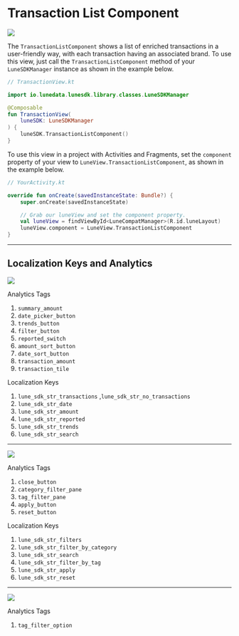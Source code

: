 # Transaction List Component

![](../assets/bbeaa799cfbb33bddc52d7f31ccd2a653b24124d.png)

The `TransactionListComponent` shows a list of enriched transactions in
a user-friendly way, with each transaction having an associated brand.
To use this view, just call the `TransactionListComponent` method of
your `LuneSDKManager` instance as shown in the example below.

```kotlin
// TransactionView.kt

import io.lunedata.lunesdk.library.classes.LuneSDKManager

@Composable
fun TransactionView(
    luneSDK: LuneSDKManager
) {
    luneSDK.TransactionListComponent()
}
```

To use this view in a project with Activities and Fragments, set the
`component` property of your view to
`LuneView.TransactionListComponent`, as shown in the example below.

```kotlin
// YourActivity.kt

override fun onCreate(savedInstanceState: Bundle?) {
    super.onCreate(savedInstanceState)

    // Grab our luneView and set the component property.
    val luneView = findViewById<LuneCompatManager>(R.id.luneLayout)
    luneView.component = LuneView.TransactionListComponent
}
```

---

## Localization Keys and Analytics

![](../assets/501589ad17f6eb4e287136a83e3a4949f5e86ab9.png)

Analytics Tags

1. `summary_amount`
2. `date_picker_button`
3. `trends_button`
4. `filter_button`
5. `reported_switch`
6. `amount_sort_button`
7. `date_sort_button`
8. `transaction_amount`
9. `transaction_tile`

Localization Keys

1. `lune_sdk_str_transactions` ,`lune_sdk_str_no_transactions`
2. `lune_sdk_str_date`
3. `lune_sdk_str_amount`
4. `lune_sdk_str_reported`
5. `lune_sdk_str_trends`
6. `lune_sdk_str_search`

---

![](../assets/7dd9ad695a80706ce1ab3c8fe141637300e8e3f5.png)

Analytics Tags

1. `close_button`
2. `category_filter_pane`
3. `tag_filter_pane`
4. `apply_button`
5. `reset_button`

Localization Keys

1. `lune_sdk_str_filters`
2. `lune_sdk_str_filter_by_category`
3. `lune_sdk_str_search`
4. `lune_sdk_str_filter_by_tag`
5. `lune_sdk_str_apply`
6. `lune_sdk_str_reset`

---

![](../assets/c3f2ebd1b102986aa08560aa562edd695af3beec.png)

Analytics Tags

1. `tag_filter_option`
